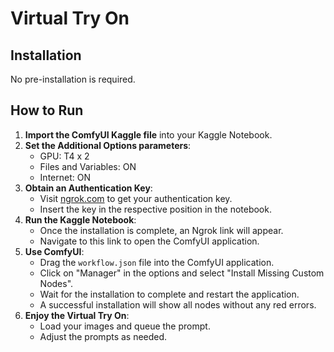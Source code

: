# Virtual Try On

## Installation
No pre-installation is required.

## How to Run

1. **Import the ComfyUI Kaggle file** into your Kaggle Notebook.
2. **Set the Additional Options parameters**:
   - GPU: T4 x 2
   - Files and Variables: ON
   - Internet: ON
3. **Obtain an Authentication Key**:
   - Visit [ngrok.com](https://ngrok.com/) to get your authentication key.
   - Insert the key in the respective position in the notebook.
4. **Run the Kaggle Notebook**:
   - Once the installation is complete, an Ngrok link will appear.
   - Navigate to this link to open the ComfyUI application.
5. **Use ComfyUI**:
   - Drag the `workflow.json` file into the ComfyUI application.
   - Click on "Manager" in the options and select "Install Missing Custom Nodes".
   - Wait for the installation to complete and restart the application.
   - A successful installation will show all nodes without any red errors.
6. **Enjoy the Virtual Try On**:
   - Load your images and queue the prompt.
   - Adjust the prompts as needed.
